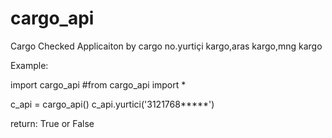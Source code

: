 cargo_api
=========

Cargo Checked Applicaiton by cargo no.yurtiçi kargo,aras kargo,mng kargo

Example:

import cargo_api
#from cargo_api import *

c_api = cargo_api()
c_api.yurtici('3121768*****')

return: True or False

